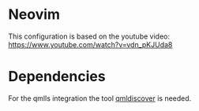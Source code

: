 # Neovim
This configuration is based on the youtube video:
https://www.youtube.com/watch?v=vdn_pKJUda8

# Dependencies
For the qmlls integration the tool [qmldiscover](https://github.com/mFlorianW/qmldiscover) is needed.
